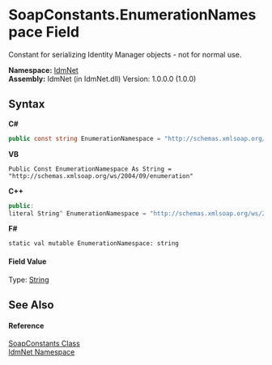 # SoapConstants.EnumerationNamespace Field
 

Constant for serializing Identity Manager objects - not for normal use.

**Namespace:**&nbsp;<a href="N_IdmNet">IdmNet</a><br />**Assembly:**&nbsp;IdmNet (in IdmNet.dll) Version: 1.0.0.0 (1.0.0)

## Syntax

**C#**<br />
``` C#
public const string EnumerationNamespace = "http://schemas.xmlsoap.org/ws/2004/09/enumeration"
```

**VB**<br />
``` VB
Public Const EnumerationNamespace As String = "http://schemas.xmlsoap.org/ws/2004/09/enumeration"
```

**C++**<br />
``` C++
public:
literal String^ EnumerationNamespace = "http://schemas.xmlsoap.org/ws/2004/09/enumeration"
```

**F#**<br />
``` F#
static val mutable EnumerationNamespace: string
```


#### Field Value
Type: <a href="http://msdn2.microsoft.com/en-us/library/s1wwdcbf" target="_blank">String</a>

## See Also


#### Reference
<a href="T_IdmNet_SoapConstants">SoapConstants Class</a><br /><a href="N_IdmNet">IdmNet Namespace</a><br />